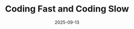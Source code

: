 ---
title: "Coding Fast and Coding Slow"
summary: "On finding a balance beteen vibe coding and exploratory programming."
categories: ["Vibe Coding", "Exploratory Coding", "Solveit", "Blog",]
tags: ["Coding Agents",]
date: 2025-09-13
draft: true
---